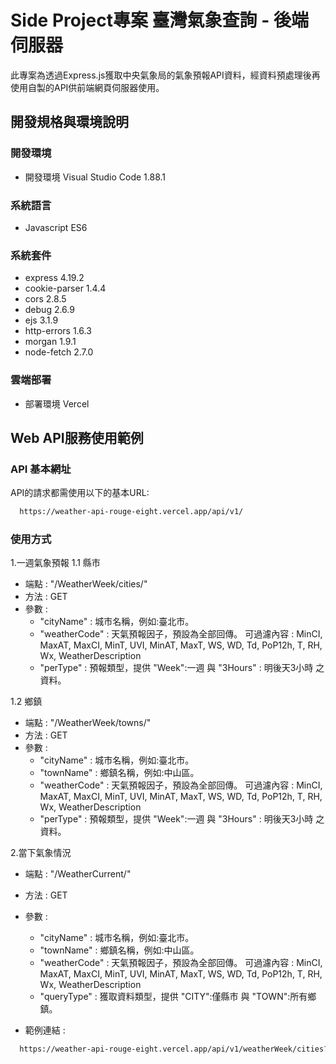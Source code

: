 # Side Project專案 臺灣氣象查詢 - 後端伺服器
此專案為透過Express.js獲取中央氣象局的氣象預報API資料，經資料預處理後再使用自製的API供前端網頁伺服器使用。

## 開發規格與環境說明

### 開發環境
 * 開發環境 Visual Studio Code 1.88.1
### 系統語言
 * Javascript ES6
### 系統套件
 *   express 4.19.2
 *   cookie-parser 1.4.4
 *   cors 2.8.5
 *   debug 2.6.9
 *   ejs 3.1.9 
 *   http-errors 1.6.3
 *   morgan 1.9.1
 *   node-fetch 2.7.0
   
### 雲端部署
 * 部署環境 Vercel

## Web API服務使用範例

### API 基本網址
API的請求都需使用以下的基本URL:
``` XML
  https://weather-api-rouge-eight.vercel.app/api/v1/
```
### 使用方式

1.一週氣象預報
1.1 縣市
* 端點 : "/WeatherWeek/cities/"
* 方法 : GET
* 參數 :
  * "cityName" : 城市名稱，例如:臺北市。
  * "weatherCode" : 天氣預報因子，預設為全部回傳。
     可過濾內容 : MinCI, MaxAT, MaxCI, MinT, UVI, MinAT, MaxT, WS, WD, Td, PoP12h, T, RH, Wx, WeatherDescription
  * "perType" : 預報類型，提供 "Week":一週 與 "3Hours" : 明後天3小時 之資料。

1.2 鄉鎮
* 端點 : "/WeatherWeek/towns/"
* 方法 : GET
* 參數 :
  * "cityName" : 城市名稱，例如:臺北市。
  * "townName" : 鄉鎮名稱，例如:中山區。
  * "weatherCode" : 天氣預報因子，預設為全部回傳。
     可過濾內容 : MinCI, MaxAT, MaxCI, MinT, UVI, MinAT, MaxT, WS, WD, Td, PoP12h, T, RH, Wx, WeatherDescription
  * "perType" : 預報類型，提供 "Week":一週 與 "3Hours" : 明後天3小時 之資料。
    
2.當下氣象情況
* 端點 : "/WeatherCurrent/"
* 方法 : GET
* 參數 :
  * "cityName" : 城市名稱，例如:臺北市。
  * "townName" : 鄉鎮名稱，例如:中山區。
  * "weatherCode" : 天氣預報因子，預設為全部回傳。
     可過濾內容 : MinCI, MaxAT, MaxCI, MinT, UVI, MinAT, MaxT, WS, WD, Td, PoP12h, T, RH, Wx, WeatherDescription
  * "queryType" : 獲取資料類型，提供 "CITY":僅縣市 與 "TOWN":所有鄉鎮。
    
* 範例連結 :
``` XML
  https://weather-api-rouge-eight.vercel.app/api/v1/weatherWeek/cities?cityName=%E8%87%BA%E4%B8%AD%E5%B8%82&perType=3Hours
```

